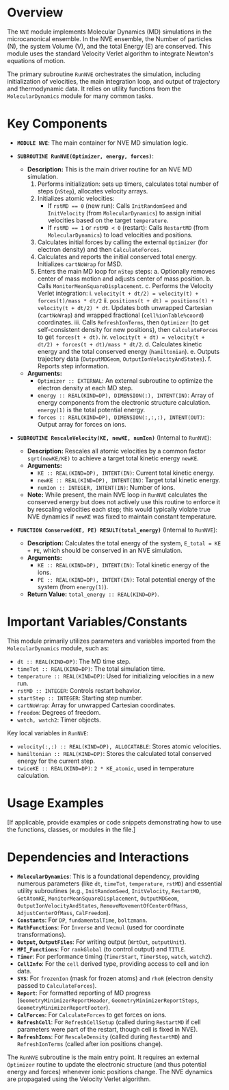 # Overview

The `NVE` module implements Molecular Dynamics (MD) simulations in the microcanonical ensemble. In the NVE ensemble, the Number of particles (N), the system Volume (V), and the total Energy (E) are conserved. This module uses the standard Velocity Verlet algorithm to integrate Newton's equations of motion.

The primary subroutine `RunNVE` orchestrates the simulation, including initialization of velocities, the main integration loop, and output of trajectory and thermodynamic data. It relies on utility functions from the `MolecularDynamics` module for many common tasks.

# Key Components

- **`MODULE NVE`**: The main container for NVE MD simulation logic.

- **`SUBROUTINE RunNVE(Optimizer, energy, forces)`**:
  - **Description:** This is the main driver routine for an NVE MD simulation.
    1.  Performs initialization: sets up timers, calculates total number of steps (`nStep`), allocates velocity arrays.
    2.  Initializes atomic velocities:
        - If `rstMD == 0` (new run): Calls `InitRandomSeed` and `InitVelocity` (from `MolecularDynamics`) to assign initial velocities based on the target `temperature`.
        - If `rstMD == 1` or `rstMD < 0` (restart): Calls `RestartMD` (from `MolecularDynamics`) to load velocities and positions.
    3.  Calculates initial forces by calling the external `Optimizer` (for electron density) and then `CalculateForces`.
    4.  Calculates and reports the initial conserved total energy. Initializes `cartNoWrap` for MSD.
    5.  Enters the main MD loop for `nStep` steps:
        a.  Optionally removes center of mass motion and adjusts center of mass position.
        b.  Calls `MonitorMeanSquareDisplacement`.
        c.  Performs the Velocity Verlet integration:
            i.  `velocity(t + dt/2) = velocity(t) + forces(t)/mass * dt/2`
            ii. `positions(t + dt) = positions(t) + velocity(t + dt/2) * dt`. Updates both unwrapped Cartesian (`cartNoWrap`) and wrapped fractional (`cell%ionTable%coord`) coordinates.
            iii. Calls `RefreshIonTerms`, then `Optimizer` (to get self-consistent density for new positions), then `CalculateForces` to get `forces(t + dt)`.
            iv. `velocity(t + dt) = velocity(t + dt/2) + forces(t + dt)/mass * dt/2`.
        d.  Calculates kinetic energy and the total conserved energy (`hamiltonian`).
        e.  Outputs trajectory data (`OutputMDGeom`, `OutputIonVelocityAndStates`).
        f.  Reports step information.
  - **Arguments:**
    - `Optimizer :: EXTERNAL`: An external subroutine to optimize the electron density at each MD step.
    - `energy :: REAL(KIND=DP), DIMENSION(:), INTENT(IN)`: Array of energy components from the electronic structure calculation. `energy(1)` is the total potential energy.
    - `forces :: REAL(KIND=DP), DIMENSION(:,:,:), INTENT(OUT)`: Output array for forces on ions.

- **`SUBROUTINE RescaleVelocity(KE, newKE, numIon)`** (Internal to `RunNVE`):
  - **Description:** Rescales all atomic velocities by a common factor `sqrt(newKE/KE)` to achieve a target total kinetic energy `newKE`.
  - **Arguments:**
    - `KE :: REAL(KIND=DP), INTENT(IN)`: Current total kinetic energy.
    - `newKE :: REAL(KIND=DP), INTENT(IN)`: Target total kinetic energy.
    - `numIon :: INTEGER, INTENT(IN)`: Number of ions.
  - **Note:** While present, the main NVE loop in `RunNVE` calculates the conserved energy but does not actively use this routine to enforce it by rescaling velocities each step; this would typically violate true NVE dynamics if `newKE` was fixed to maintain constant temperature.

- **`FUNCTION Conserved(KE, PE) RESULT(total_energy)`** (Internal to `RunNVE`):
  - **Description:** Calculates the total energy of the system, `E_total = KE + PE`, which should be conserved in an NVE simulation.
  - **Arguments:**
    - `KE :: REAL(KIND=DP), INTENT(IN)`: Total kinetic energy of the ions.
    - `PE :: REAL(KIND=DP), INTENT(IN)`: Total potential energy of the system (from `energy(1)`).
  - **Return Value:** `total_energy :: REAL(KIND=DP)`.

# Important Variables/Constants

This module primarily utilizes parameters and variables imported from the `MolecularDynamics` module, such as:
- `dt :: REAL(KIND=DP)`: The MD time step.
- `timeTot :: REAL(KIND=DP)`: The total simulation time.
- `temperature :: REAL(KIND=DP)`: Used for initializing velocities in a new run.
- `rstMD :: INTEGER`: Controls restart behavior.
- `startStep :: INTEGER`: Starting step number.
- `cartNoWrap`: Array for unwrapped Cartesian coordinates.
- `freedom`: Degrees of freedom.
- `watch, watch2`: Timer objects.

Key local variables in `RunNVE`:
- `velocity(:,:) :: REAL(KIND=DP), ALLOCATABLE`: Stores atomic velocities.
- `hamiltonian :: REAL(KIND=DP)`: Stores the calculated total conserved energy for the current step.
- `twiceKE :: REAL(KIND=DP)`: `2 * KE_atomic`, used in temperature calculation.

# Usage Examples

[If applicable, provide examples or code snippets demonstrating how to use the functions, classes, or modules in the file.]

# Dependencies and Interactions

- **`MolecularDynamics`**: This is a foundational dependency, providing numerous parameters (like `dt`, `timeTot`, `temperature`, `rstMD`) and essential utility subroutines (e.g., `InitRandomSeed`, `InitVelocity`, `RestartMD`, `GetAtomKE`, `MonitorMeanSquareDisplacement`, `OutputMDGeom`, `OutputIonVelocityAndStates`, `RemoveMovementOfCenterOfMass`, `AdjustCenterOfMass`, `CalFreedom`).
- **`Constants`**: For `DP`, `fundamentalTime`, `boltzmann`.
- **`MathFunctions`**: For `Inverse` and `Vecmul` (used for coordinate transformations).
- **`Output`, `OutputFiles`**: For writing output (`WrtOut`, `outputUnit`).
- **`MPI_Functions`**: For `rankGlobal` (to control output) and `TITLE`.
- **`Timer`**: For performance timing (`TimerStart`, `TimerStop`, `watch`, `watch2`).
- **`CellInfo`**: For the `cell` derived type, providing access to cell and ion data.
- **`SYS`**: For `frozenIon` (mask for frozen atoms) and `rhoR` (electron density passed to `CalculateForces`).
- **`Report`**: For formatted reporting of MD progress (`GeometryMinimizerReportHeader`, `GeometryMinimizerReportSteps`, `GeometryMinimizerReportFooter`).
- **`CalForces`**: For `CalculateForces` to get forces on ions.
- **`RefreshCell`**: For `RefreshCellSetup` (called during `RestartMD` if cell parameters were part of the restart, though cell is fixed in NVE).
- **`RefreshIons`**: For `RescaleDensity` (called during `RestartMD`) and `RefreshIonTerms` (called after ion positions change).

The `RunNVE` subroutine is the main entry point. It requires an external `Optimizer` routine to update the electronic structure (and thus potential energy and forces) whenever ionic positions change. The NVE dynamics are propagated using the Velocity Verlet algorithm.
